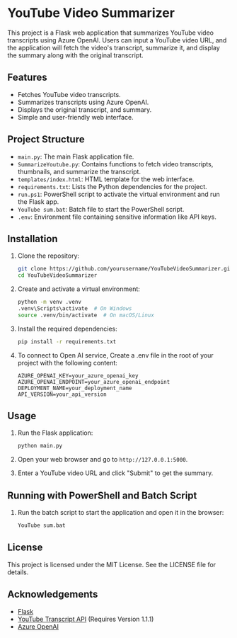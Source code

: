 # YouTube Video Summarizer

This project is a Flask web application that summarizes YouTube video transcripts using Azure OpenAI. Users can input a YouTube video URL, and the application will fetch the video's transcript, summarize it, and display the summary along with the original transcript.

## Features

- Fetches YouTube video transcripts.
- Summarizes transcripts using Azure OpenAI.
- Displays the original transcript, and summary.
- Simple and user-friendly web interface.

## Project Structure

- `main.py`: The main Flask application file.
- `SummarizeYoutube.py`: Contains functions to fetch video transcripts, thumbnails, and summarize the transcript.
- `templates/index.html`: HTML template for the web interface.
- `requirements.txt`: Lists the Python dependencies for the project.
- `run.ps1`: PowerShell script to activate the virtual environment and run the Flask app.
- `YouTube sum.bat`: Batch file to start the PowerShell script.
- `.env`: Environment file containing sensitive information like API keys.

## Installation

1. Clone the repository:
    ```sh
    git clone https://github.com/yourusername/YouTubeVideoSummarizer.git
    cd YouTubeVideoSummarizer
    ```

2. Create and activate a virtual environment:
    ```sh
    python -m venv .venv
    .venv\Scripts\activate  # On Windows
    source .venv/bin/activate  # On macOS/Linux
    ```

3. Install the required dependencies:
    ```sh
    pip install -r requirements.txt
    ```

4. To connect to Open AI service, Create a .env file in the root of your project with the following content:
    ```env
    AZURE_OPENAI_KEY=your_azure_openai_key
    AZURE_OPENAI_ENDPOINT=your_azure_openai_endpoint
    DEPLOYMENT_NAME=your_deployment_name
    API_VERSION=your_api_version
    ```

## Usage

1. Run the Flask application:
    ```sh
    python main.py
    ```

2. Open your web browser and go to `http://127.0.0.1:5000`.

3. Enter a YouTube video URL and click "Submit" to get the summary.

## Running with PowerShell and Batch Script

1. Run the batch script to start the application and open it in the browser:
    ```sh
    YouTube sum.bat
    ```

## License

This project is licensed under the MIT License. See the LICENSE file for details.

## Acknowledgements

- [Flask](https://flask.palletsprojects.com/)
- [YouTube Transcript API](https://github.com/jdepoix/youtube-transcript-api)  (Requires Version 1.1.1)
- [Azure OpenAI](https://azure.microsoft.com/en-us/services/cognitive-services/openai-service/)
